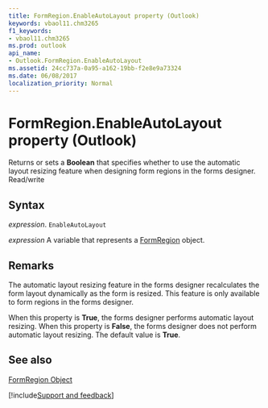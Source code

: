 ```yaml
---
title: FormRegion.EnableAutoLayout property (Outlook)
keywords: vbaol11.chm3265
f1_keywords:
- vbaol11.chm3265
ms.prod: outlook
api_name:
- Outlook.FormRegion.EnableAutoLayout
ms.assetid: 24cc737a-0a95-a162-19bb-f2e8e9a73324
ms.date: 06/08/2017
localization_priority: Normal
---
```



# FormRegion.EnableAutoLayout property (Outlook)

Returns or sets a **Boolean** that specifies whether to use the automatic layout resizing feature when designing form regions in the forms designer. Read/write


## Syntax

_expression_. `EnableAutoLayout`

_expression_ A variable that represents a [FormRegion](Outlook.FormRegion.md) object.


## Remarks

The automatic layout resizing feature in the forms designer recalculates the form layout dynamically as the form is resized. This feature is only available to form regions in the forms designer.

When this property is **True**, the forms designer performs automatic layout resizing. When this property is **False**, the forms designer does not perform automatic layout resizing. The default value is **True**.


## See also


[FormRegion Object](Outlook.FormRegion.md)

[!include[Support and feedback](~/includes/feedback-boilerplate.md)]